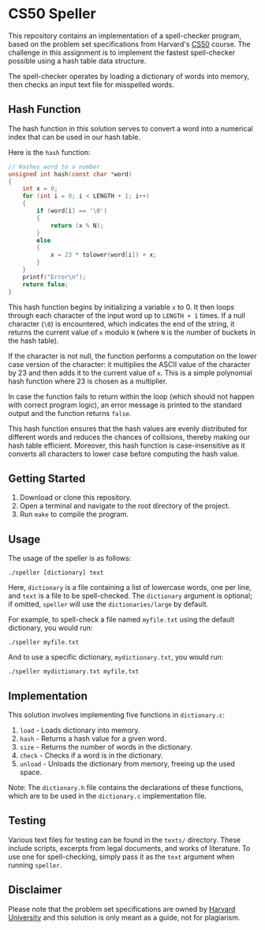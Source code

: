 # CS50 Speller

This repository contains an implementation of a spell-checker program, based on the problem set specifications from Harvard's [CS50](https://cs50.harvard.edu) course. The challenge in this assignment is to implement the fastest spell-checker possible using a hash table data structure. 

The spell-checker operates by loading a dictionary of words into memory, then checks an input text file for misspelled words. 

## Hash Function

The hash function in this solution serves to convert a word into a numerical index that can be used in our hash table.

Here is the `hash` function:

```c
// Hashes word to a number
unsigned int hash(const char *word)
{
    int x = 0;
    for (int i = 0; i < LENGTH + 1; i++)
    {
        if (word[i] == '\0')
        {
            return (x % N);
        }
        else
        {
            x = 23 * tolower(word[i]) + x;
        }
    }
    printf("Error\n");
    return false;
}
```

This hash function begins by initializing a variable `x` to 0. It then loops through each character of the input word up to `LENGTH + 1` times. If a null character (`\0`) is encountered, which indicates the end of the string, it returns the current value of `x` modulo `N` (where `N` is the number of buckets in the hash table).

If the character is not null, the function performs a computation on the lower case version of the character: it multiplies the ASCII value of the character by 23 and then adds it to the current value of `x`. This is a simple polynomial hash function where 23 is chosen as a multiplier. 

In case the function fails to return within the loop (which should not happen with correct program logic), an error message is printed to the standard output and the function returns `false`. 

This hash function ensures that the hash values are evenly distributed for different words and reduces the chances of collisions, thereby making our hash table efficient. Moreover, this hash function is case-insensitive as it converts all characters to lower case before computing the hash value.


## Getting Started

1. Download or clone this repository.
2. Open a terminal and navigate to the root directory of the project.
3. Run `make` to compile the program.

## Usage

The usage of the speller is as follows:
```
./speller [dictionary] text
```
Here, `dictionary` is a file containing a list of lowercase words, one per line, and `text` is a file to be spell-checked. The `dictionary` argument is optional; if omitted, `speller` will use the `dictionaries/large` by default. 

For example, to spell-check a file named `myfile.txt` using the default dictionary, you would run:
```
./speller myfile.txt
```

And to use a specific dictionary, `mydictionary.txt`, you would run:
```
./speller mydictionary.txt myfile.txt
```

## Implementation

This solution involves implementing five functions in `dictionary.c`: 

1. `load` - Loads dictionary into memory.
2. `hash` - Returns a hash value for a given word.
3. `size` - Returns the number of words in the dictionary.
4. `check` - Checks if a word is in the dictionary.
5. `unload` - Unloads the dictionary from memory, freeing up the used space.

Note: The `dictionary.h` file contains the declarations of these functions, which are to be used in the `dictionary.c` implementation file.

## Testing

Various text files for testing can be found in the `texts/` directory. These include scripts, excerpts from legal documents, and works of literature. To use one for spell-checking, simply pass it as the `text` argument when running `speller`.

## Disclaimer

Please note that the problem set specifications are owned by [Harvard University](https://www.harvard.edu/) and this solution is only meant as a guide, not for plagiarism.
